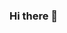 ### Hi there 👋

<!--
**Vanessa-Helena/Vanessa-Helena** is a ✨ _special_ ✨ repository because its `README.md` (this file) appears on your GitHub profile.

Atualmente sou estudante de :mortar_board: Analise e Desenvolvimento de Sistemas  no IFSP - Istituto Federal de São Paulo. Esta etapa da minha vida é uma trnasição de carreira que optei há alguns anos e sou muito Feliz :heart_eyes_cat: pela escolha que fiz, me encontrei na area da tecnologia e me vejo fazendo isso pelo resto da vida.

- :trident: Estou com bastante afinidade com  o Desenvolvimento Web 
- :heart: Adoro desenvolver o Front-End das aplicações
- :microscope: Estou trabalhando seriamente em ficar exelente em Javascript, CSS e HTML
